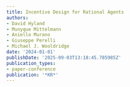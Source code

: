 ```yaml
---
title: Incentive Design for Rational Agents
authors:
- David Hyland
- Munyque Mittelmann
- Aniello Murano
- Giuseppe Perelli
- Michael J. Wooldridge
date: '2024-01-01'
publishDate: '2025-09-03T13:18:45.785985Z'
publication_types:
- paper-conference
publication: '*KR*'
---
```

